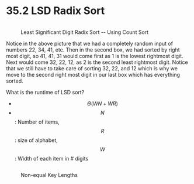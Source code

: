 # 35.2 LSD Radix Sort

<figure><img src="../.gitbook/assets/Screen Shot 2023-04-15 at 2.44.24 AM.png" alt=""><figcaption><p>Least Significant Digit Radix Sort -- Using Count Sort</p></figcaption></figure>

Notice in the above picture that we had a completely random input of numbers 22, 34, 41, etc. Then in the second box, we had sorted by right most digit, so 41, 41, 31 would come first as 1 is the lowest rightmost digit. Next would come 32, 22, 12, as 2 is the second least rightmost digit. Notice that we still have to take care of sorting 32, 22, and 12 which is why we move to the second right most digit in our last box which has everything sorted.&#x20;

What is the runtime of LSD sort?

* $$\Theta(WN+WR)$$
* $$N$$: Number of items, $$R$$: size of alphabet, $$W$$: Width of each item in # digits

<figure><img src="../.gitbook/assets/Screen Shot 2023-04-15 at 2.49.06 AM.png" alt=""><figcaption><p>Non-equal Key Lengths</p></figcaption></figure>

